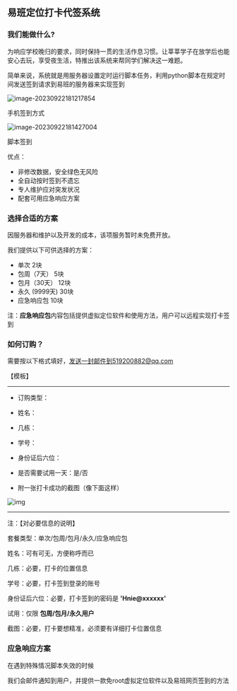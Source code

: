 ## 易班定位打卡代签系统

### 我们能做什么?

为响应学校晚归的要求，同时保持一贯的生活作息习惯。让莘莘学子在放学后也能安心去玩，享受夜生活，特推出该系统来帮同学们解决这一难题。



简单来说，系统就是用服务器设置定时运行脚本任务，利用python脚本在规定时间发送签到请求到易班的服务器来实现签到

![image-20230922181217854](https://s2.loli.net/2023/09/22/mhtAcds3upFO1jv.png)

手机签到方式



![image-20230922181427004](https://s2.loli.net/2023/09/22/K2ltia1JkzEoP3q.png)

脚本签到

优点：

- 非修改数据，安全绿色无风险
- 全自动按时签到不遗忘
- 专人维护应对突发状况
- 配套可用应急响应方案

### 选择合适的方案

因服务器和维护以及开发的成本，该项服务暂时未免费开放。

我们提供以下可供选择的方案：

- 单次                 2块
- 包周（7天）    5块
- 包月（30天）  12块
- 永久 (9999天)    30块      
-  应急响应包      10块

注：**应急响应包**内容包括提供虚拟定位软件和使用方法，用户可以远程实现打卡签到

### 如何订购？

需要按以下格式填好，发送一封邮件到519200882@qq.com

【模板】

---



- 订购类型：
- 姓名：

- 几栋：

- 学号：

- 身份证后六位：
- 是否需要试用一天：是/否

- 附一张打卡成功的截图（像下面这样）

![img](https://s2.loli.net/2023/09/22/3sg2MwHpbYlSZ1F.png) 

---





注：【对必要信息的说明】

套餐类型：单次/包周/包月/永久/应急响应包

姓名：可有可无，方便称呼而已

几栋：必要，打卡的位置信息

学号：必要，打卡签到登录的账号

身份证后六位：必要，打卡签到的密码是 **'Hnie@xxxxxx'**

试用：仅限 **包周/包月/永久用户**

截图：必要，打卡要想精准，必须要有详细打卡位置信息

### 应急响应方案

在遇到特殊情况脚本失效的时候

我们会邮件通知到用户，并提供一款免root虚拟定位软件以及易班网页签到的方法





